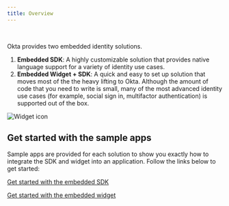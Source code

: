 ```yaml
---
title: Overview
---
```


<ApiLifecycle access="ie" /><br>

<div class="oie-embedded-sdk">

Okta provides two embedded identity solutions.

1. **Embedded SDK**: A highly customizable solution that
   provides native language support for a variety of identity
   use cases.
2. **Embedded Widget + SDK**: A quick and easy to set up solution that
   moves most of the the heavy lifting to Okta. Although the amount
   of code that you need to write is small, many of the most advanced
   identity use cases (for example, social sign in, multifactor authentication)
   is supported out of the box.

![Widget icon](/img/oie-embedded-sdk/embedded-solution-overview.png
"Widget icon")

## Get started with the sample apps

Sample apps are provided for each solution to show you exactly how to integrate
the SDK and widget into an application. Follow the links below to get started:

[Get started with the embedded SDK](/docs/guides/oie-embedded-sdk-overview/main/)

[Get started with the embedded widget](/docs/guides/oie-embedded-widget-overview/main/)

</div>
